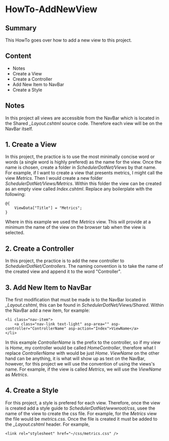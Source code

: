 # HowTo-AddNewView

## Summary
This HowTo goes over how to add a new view to this project.

## Content
- Notes
- Create a View
- Create a Controller
- Add New Item to NavBar
- Create a Style

## Notes
In this project all views are accessible from the NavBar which is located in the Shared *_Layout.cshtml* source code. Therefore
each view will be on the NavBar itself.

## 1. Create a View
In this project, the practice is to use the most minimally concise word or words (a single word is highly prefered) as the name 
for the view. Once the name is chosen, create a folder in *SchedulerDotNet/Views* by that name. For example, if I want to create
a view that presents metrics, I might call the view *Metrics*. Then I would create a new folder *SchedulerDotNet/Views/Metrics*.
Within this folder the view can be created as an empty view called *Index.cshtml*. Replace any boilerplate with the following:
```
@{
    ViewData["Title"] = "Metrics";
}
```
Where in this example we used the *Metrics* view. This will provide at a minimum the name of the view on the browser tab when the
view is selected.

## 2. Create a Controller
In this project, the practice is to add the new controller to *SchedulerDotNet/Controllers*. The naming convention is to take the name
of the created view and append it to the word "Controller".

## 3. Add New Item to NavBar
The first modification that must be made is to the NavBar located in *_Layout.cshtml*, this can be found in _SchedulerDotNet/Views/Shared_.
Within the NavBar add a new item, for example:
```
<li class="nav-item">
    <a class="nav-link text-light" asp-area="" asp-controller="ControllerName" asp-action="Index">ViewName</a>
</li>
```
In this example *ControllerName* is the prefix to the controller, so if my view is *Home*, my controller would be called 
*HomeController*, therefore what I replace *ControllerName* with would be just *Home*. *ViewName* on the other hand can be
anything, it is what will show up as text on the NavBar, however, for this project we will use the convention of using the 
views's name. For example, if the view is called *Metrics*, we will use the *ViewName* as *Metrics*.

## 4. Create a Style
For this project, a style is prefered for each view. Therefore, once the view is created add a style guide to 
*SchedulerDotNet/wwwroot/css*, usee the name of the view to create the css file. For example, for the *Metrics* view 
the file would be *metrics.css*. Once the file is created it must be added to the *_Layout.cshtml* header. For example,
```
<link rel="stylesheet" href="~/css/metrics.css" />
```